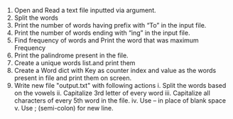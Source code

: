 1. Open and Read a text file inputted via argument. 
2. Split the words
3. Print the number of words having prefix with “To” in the input file.
4. Print the number of words ending with “ing” in the input file.
5. Find frequency of words and Print the word that was maximum Frequency
6. Print the palindrome present in the file.
7. Create a unique words list.and print them
8. Create a Word dict with Key as counter index and value as the words present in file and print them on screen.
9. Write new file "output.txt" with following actions
i.	Split the words based on the vowels
ii.	Capitalize 3rd letter of every word 
iii.	Capitalize all characters of every 5th word in the file.
iv.	Use – in place of blank space
v.	Use ; (semi-colon) for new line.
